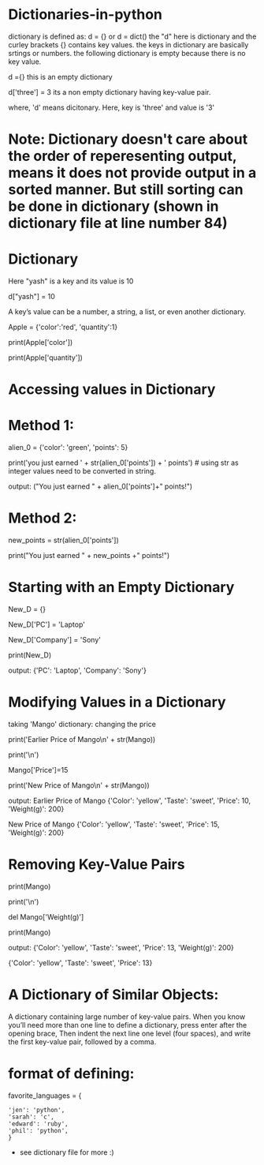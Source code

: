# Dictionaries-in-python

dictionary is defined as: d = {} or d = dict()
the "d" here is dictionary and the curley brackets {} contains key values. 
the keys in dictionary are basically srtings or numbers.
the following dictionary is empty because there is no key value.

d ={}  this is an empty dictionary

d['three'] = 3 its a non empty dictionary having key-value pair. 

where, 'd' means dicitonary.
Here, key is 'three' and value is '3'

# Note: Dictionary doesn't care about the order of reperesenting output, means it does not provide output in a sorted manner. But still sorting can be done in dictionary (shown in dictionary file at line number 84)



# Dictionary
Here "yash" is a key and its value is 10

d["yash"] = 10

A key’s value can be a number, a string, a list, or even another dictionary. 

Apple = {'color':'red', 'quantity':1}

print(Apple['color'])

print(Apple['quantity'])

# Accessing values in Dictionary
# Method 1:

alien_0 = {'color': 'green', 'points': 5}

print('you just earned ' + str(alien_0['points']) + ' points') # using str as integer values need to be converted in string.

output: ("You just earned " + alien_0['points']+" points!")

# Method 2:

new_points = str(alien_0['points'])

print("You just earned " + new_points +" points!")

# Starting with an Empty Dictionary

New_D = {}

New_D['PC'] = 'Laptop'

New_D['Company'] = 'Sony'

print(New_D)

output: {'PC': 'Laptop', 'Company': 'Sony'}

# Modifying Values in a Dictionary

taking 'Mango' dictionary: changing the price

print('Earlier Price of Mango\n' + str(Mango))

print('\n')

Mango['Price']=15

print('New Price of Mango\n' + str(Mango)) 

output:
Earlier Price of Mango
{'Color': 'yellow', 'Taste': 'sweet', 'Price': 10, 'Weight(g)': 200}

New Price of Mango
{'Color': 'yellow', 'Taste': 'sweet', 'Price': 15, 'Weight(g)': 200}

# Removing Key-Value Pairs 

print(Mango)

print('\n')

del Mango['Weight(g)']

print(Mango)

output:
{'Color': 'yellow', 'Taste': 'sweet', 'Price': 13, 'Weight(g)': 200}

{'Color': 'yellow', 'Taste': 'sweet', 'Price': 13}

# A Dictionary of Similar Objects: 
A dictionary containing large number of key-value pairs.
When you know you’ll need more than one line to define a dictionary, press enter after the opening brace,
Then indent the next line one level (four spaces), and write the first key-value pair, followed by a comma.

# format of defining:

favorite_languages = {  

    'jen': 'python',    
    'sarah': 'c',    
    'edward': 'ruby',    
    'phil': 'python',    
    }
    
 * see dictionary file for more :)

